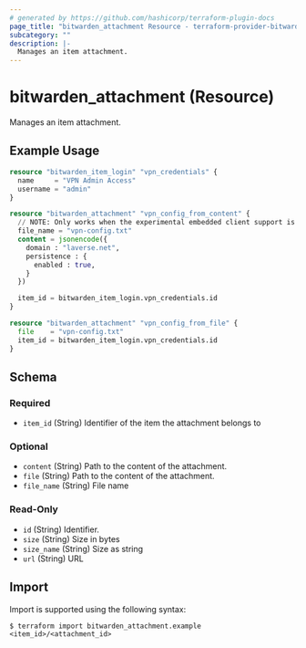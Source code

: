 ```yaml
---
# generated by https://github.com/hashicorp/terraform-plugin-docs
page_title: "bitwarden_attachment Resource - terraform-provider-bitwarden"
subcategory: ""
description: |-
  Manages an item attachment.
---
```


# bitwarden_attachment (Resource)

Manages an item attachment.

## Example Usage

```terraform
resource "bitwarden_item_login" "vpn_credentials" {
  name     = "VPN Admin Access"
  username = "admin"
}

resource "bitwarden_attachment" "vpn_config_from_content" {
  // NOTE: Only works when the experimental embedded client support is enabled
  file_name = "vpn-config.txt"
  content = jsonencode({
    domain : "laverse.net",
    persistence : {
      enabled : true,
    }
  })

  item_id = bitwarden_item_login.vpn_credentials.id
}

resource "bitwarden_attachment" "vpn_config_from_file" {
  file    = "vpn-config.txt"
  item_id = bitwarden_item_login.vpn_credentials.id
}
```

<!-- schema generated by tfplugindocs -->
## Schema

### Required

- `item_id` (String) Identifier of the item the attachment belongs to

### Optional

- `content` (String) Path to the content of the attachment.
- `file` (String) Path to the content of the attachment.
- `file_name` (String) File name

### Read-Only

- `id` (String) Identifier.
- `size` (String) Size in bytes
- `size_name` (String) Size as string
- `url` (String) URL

## Import

Import is supported using the following syntax:

```shell
$ terraform import bitwarden_attachment.example <item_id>/<attachment_id>
```
